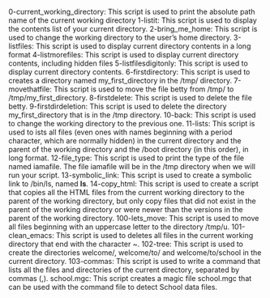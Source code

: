 0-current_working_directory: This script is used to print the absolute path name of the current working directory
1-listit: This script is used to display the contents list of your current directory.
2-bring_me_home: This script is used to change the working directory to the user’s home directory.
3-listfiles: This script is used to display current directory contents in a long format
4-listmorefiles: This script is used to display current directory contents, including hidden files
5-listfilesdigitonly: This script is used to display current directory contents.
6-firstdirectory: This script is used to creates a directory named my_first_directory in the /tmp/ directory.
7-movethatfile: This script is used to move the file betty from /tmp/ to /tmp/my_first_directory.
8-firstdelete: This script is used to delete the file betty.
9-firstdirdeletion: This script is used to delete the directory my_first_directory that is in the /tmp directory.
10-back: This script is used to change the working directory to the previous one.
11-lists: This script is used to ists all files (even ones with names beginning with a period character, which are normally hidden) in the current directory and the parent of the working directory and the /boot directory (in this order), in long format.
12-file_type: This script is used to print the type of the file named iamafile. The file iamafile will be in the /tmp directory when we will run your script.
13-symbolic_link: This script is used to create a symbolic link to /bin/ls, named __ls__.
14-copy_html: This script is used to create a script that copies all the HTML files from the current working directory to the parent of the working directory, but only copy files that did not exist in the parent of the working directory or were newer than the versions in the parent of the working directory.
100-lets_move: This script is used to move all files beginning with an uppercase letter to the directory /tmp/u. 
101-clean_emacs: This script is used to deletes all files in the current working directory that end with the character ~.
102-tree: This script is used to create the directories welcome/, welcome/to/ and welcome/to/school in the current directory.
103-commas: This script is used to write a command that lists all the files and directories of the current directory, separated by commas (,).
school.mgc: This script creates a magic file school.mgc that can be used with the command file to detect School data files.

